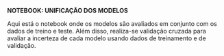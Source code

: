**NOTEBOOK: UNIFICAÇÃO DOS MODELOS**

Aqui está o notebook onde os modelos são avaliados em conjunto com os dados de treino e teste.
Além disso, realiza-se validação cruzada para avaliar a incerteza de cada modelo usando dados de treinamento e de validação.
